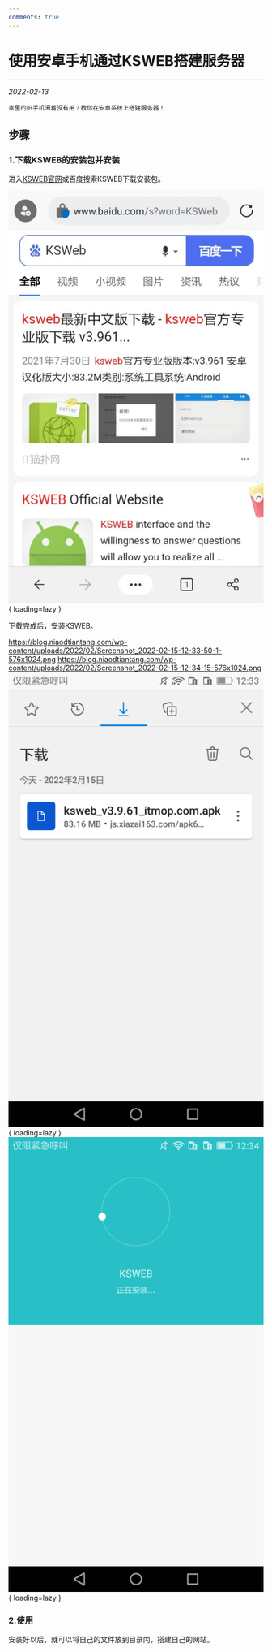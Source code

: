 ```yaml
---
comments: true
---
```


# 使用安卓手机通过KSWEB搭建服务器

***

<em>2022-02-13</em>

`
家里的旧手机闲着没有用？教你在安卓系统上搭建服务器！
`

## 步骤
### 1.下载KSWEB的安装包并安装
进入[KSWEB官网](http://www.kslabs.ru/)或百度搜索KSWEB下载安装包。

![下载KSWEB](./img/image-18.jpg){ loading=lazy }

下载完成后，安装KSWEB。

https://blog.niaodtiantang.com/wp-content/uploads/2022/02/Screenshot_2022-02-15-12-33-50-1-576x1024.png
https://blog.niaodtiantang.com/wp-content/uploads/2022/02/Screenshot_2022-02-15-12-34-15-576x1024.png
![查看](./img/image-19.png){ loading=lazy }
![安装](./img/image-20.png){ loading=lazy }

### 2.使用
安装好以后，就可以将自己的文件放到目录内，搭建自己的网站。
